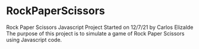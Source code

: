 # RockPaperScissors
Rock Paper Scissors Javascript Project
Started on 12/7/21 by Carlos Elizalde
The purpose of this project is to simulate a game of Rock Paper Scissors using Javascript code.